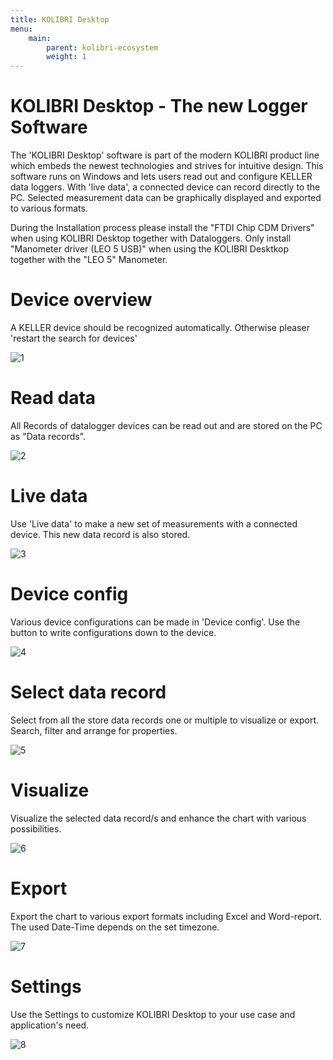 ```yaml
---
title: KOLIBRI Desktop
menu:
    main:
        parent: kolibri-ecosystem
        weight: 1
---
```


# KOLIBRI Desktop - The new Logger Software

The 'KOLIBRI Desktop' software is part of the modern KOLIBRI product line which embeds the newest technologies and strives for intuitive design. This software runs on Windows and lets users read out and configure KELLER data loggers. With 'live data', a connected device can record directly to the PC. Selected measurement data can be graphically displayed and exported to various formats.

During the Installation process please install the "FTDI Chip CDM Drivers" when using KOLIBRI Desktop together with Dataloggers. Only install "Manometer driver (LEO 5 USB)" when using the KOLIBRI Desktkop together with the "LEO 5" Manometer.

# Device overview

A KELLER device should be recognized automatically. Otherwise pleaser 'restart the search for devices'

![1](/images/1.png)



# Read data

All Records of datalogger devices can be read out and are stored on the PC as "Data records".

![2](\\images\2.png)



# Live data

Use 'Live data' to make a new set of measurements with a connected device. This new data record is also stored.

![3](\\images\3.png)



# Device config

Various device configurations can be made in 'Device config'. Use the button to write configurations down to the device.

![4](\\images\4.png)



# Select data record

Select from all the store data records one or multiple to visualize or export. Search, filter and arrange for properties.

![5](\\images\5.png)



# Visualize

Visualize the selected data record/s and enhance the chart with various possibilities.

![6](\\images\6.png)



# Export

Export the chart to various export formats including Excel and Word-report. The used Date-Time depends on the set timezone.

![7](\\images\7.png)



# Settings

Use the Settings to customize KOLIBRI Desktop to your use case and application's need.

![8](\\images\8.png)
